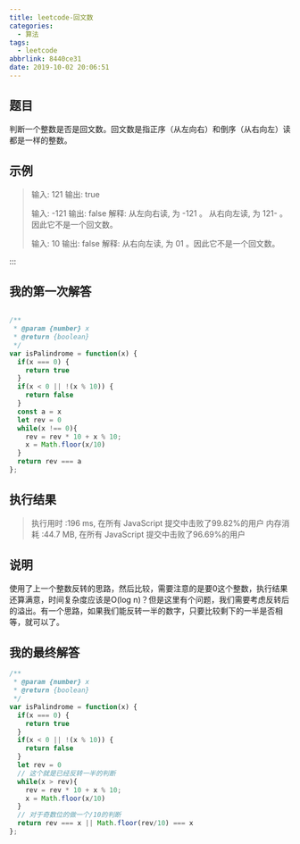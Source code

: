 ```yaml
---
title: leetcode-回文数
categories:
  - 算法
tags:
  - leetcode
abbrlink: 8440ce31
date: 2019-10-02 20:06:51
---
```


## 题目

判断一个整数是否是回文数。回文数是指正序（从左向右）和倒序（从右向左）读都是一样的整数。


## 示例

> 输入: 121
> 输出: true
> 
> 输入: -121
> 输出: false
> 解释: 从左向右读, 为 -121 。 从右向左读, 为 121- 。因此它不是一个回文数。
> 
> 输入: 10
> 输出: false
> 解释: 从右向左读, 为 01 。因此它不是一个回文数。

:::

## 我的第一次解答

```javascript

/**
 * @param {number} x
 * @return {boolean}
 */
var isPalindrome = function(x) {
  if(x === 0) {
    return true
  }
  if(x < 0 || !(x % 10)) {
    return false
  }
  const a = x
  let rev = 0
  while(x !== 0){
    rev = rev * 10 + x % 10;
    x = Math.floor(x/10)
  }
  return rev === a
};

```

##  执行结果

> 执行用时 :196 ms, 在所有 JavaScript 提交中击败了99.82%的用户
> 内存消耗 :44.7 MB, 在所有 JavaScript 提交中击败了96.69%的用户

## 说明

使用了上一个整数反转的思路，然后比较，需要注意的是要0这个整数，执行结果还算满意，时间复杂度应该是O(log n)？但是这里有个问题，我们需要考虑反转后的溢出。有一个思路，如果我们能反转一半的数字，只要比较剩下的一半是否相等，就可以了。

## 我的最终解答

```javascript
/**
 * @param {number} x
 * @return {boolean}
 */
var isPalindrome = function(x) {
  if(x === 0) {
    return true
  }
  if(x < 0 || !(x % 10)) {
    return false
  }
  let rev = 0
  // 这个就是已经反转一半的判断
  while(x > rev){
    rev = rev * 10 + x % 10;
    x = Math.floor(x/10)
  }
  // 对于奇数位的做一个/10的判断
  return rev === x || Math.floor(rev/10) === x
};

```